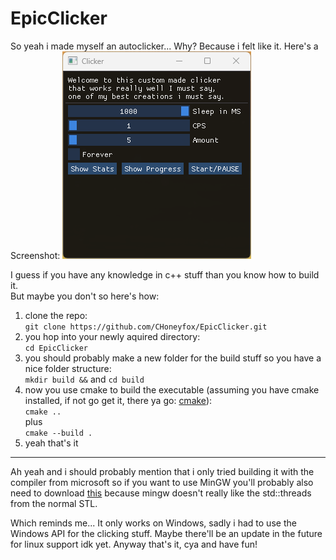 # EpicClicker
So yeah i made myself an autoclicker...
Why?
Because i felt like it.
Here's a Screenshot:
![Screenshot](presentation/Screenshot.png)

I guess if you have any knowledge in c++ stuff than you know how to build it.  
But maybe you don't so here's how:

1. clone the repo:  
`git clone https://github.com/CHoneyfox/EpicClicker.git`  
2. you hop into your newly aquired directory:  
`cd EpicClicker`
3. you should probably make a new folder for the build stuff so you have a nice folder structure:  
`mkdir build &&`
and
`cd build`
4. now you use cmake to build the executable (assuming you have cmake installed, if not go get it, there ya go: [cmake](https://cmake.org)):  
`cmake ..`  
plus  
`cmake --build .`  
5. yeah that's it  
---
Ah yeah and i should probably mention that i only tried building it with the compiler from microsoft so if you want to use MinGW you'll probably also need to download [this](https://github.com/meganz/mingw-std-threads.git) because mingw doesn't really like the std::threads from the normal STL.

Which reminds me... 
It only works on Windows, sadly i had to use the Windows API for the clicking stuff.
Maybe there'll be an update in the future for linux support idk yet.
Anyway that's it, cya and have fun!